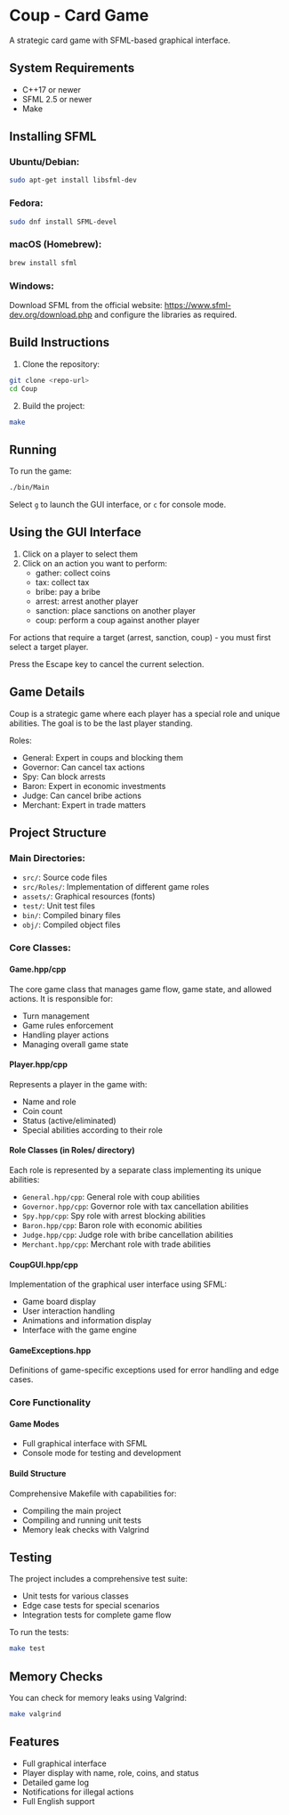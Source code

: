 # Coup - Card Game

A strategic card game with SFML-based graphical interface.

## System Requirements

- C++17 or newer
- SFML 2.5 or newer
- Make

## Installing SFML

### Ubuntu/Debian:
```bash
sudo apt-get install libsfml-dev
```

### Fedora:
```bash
sudo dnf install SFML-devel
```

### macOS (Homebrew):
```bash
brew install sfml
```

### Windows:
Download SFML from the official website: https://www.sfml-dev.org/download.php
and configure the libraries as required.

## Build Instructions

1. Clone the repository:
```bash
git clone <repo-url>
cd Coup
```

2. Build the project:
```bash
make
```

## Running

To run the game:
```bash
./bin/Main
```

Select `g` to launch the GUI interface, or `c` for console mode.

## Using the GUI Interface

1. Click on a player to select them
2. Click on an action you want to perform:
   - gather: collect coins
   - tax: collect tax
   - bribe: pay a bribe
   - arrest: arrest another player
   - sanction: place sanctions on another player
   - coup: perform a coup against another player

For actions that require a target (arrest, sanction, coup) - you must first select a target player.

Press the Escape key to cancel the current selection.

## Game Details

Coup is a strategic game where each player has a special role and unique abilities. The goal is to be the last player standing.

Roles:
- General: Expert in coups and blocking them
- Governor: Can cancel tax actions
- Spy: Can block arrests
- Baron: Expert in economic investments
- Judge: Can cancel bribe actions
- Merchant: Expert in trade matters

## Project Structure

### Main Directories:
- `src/`: Source code files
- `src/Roles/`: Implementation of different game roles
- `assets/`: Graphical resources (fonts)
- `test/`: Unit test files
- `bin/`: Compiled binary files
- `obj/`: Compiled object files

### Core Classes:

#### Game.hpp/cpp
The core game class that manages game flow, game state, and allowed actions. It is responsible for:
- Turn management
- Game rules enforcement
- Handling player actions
- Managing overall game state

#### Player.hpp/cpp
Represents a player in the game with:
- Name and role
- Coin count
- Status (active/eliminated)
- Special abilities according to their role

#### Role Classes (in Roles/ directory)
Each role is represented by a separate class implementing its unique abilities:
- `General.hpp/cpp`: General role with coup abilities
- `Governor.hpp/cpp`: Governor role with tax cancellation abilities
- `Spy.hpp/cpp`: Spy role with arrest blocking abilities
- `Baron.hpp/cpp`: Baron role with economic abilities
- `Judge.hpp/cpp`: Judge role with bribe cancellation abilities
- `Merchant.hpp/cpp`: Merchant role with trade abilities

#### CoupGUI.hpp/cpp
Implementation of the graphical user interface using SFML:
- Game board display
- User interaction handling
- Animations and information display
- Interface with the game engine

#### GameExceptions.hpp
Definitions of game-specific exceptions used for error handling and edge cases.

### Core Functionality

#### Game Modes
- Full graphical interface with SFML
- Console mode for testing and development

#### Build Structure
Comprehensive Makefile with capabilities for:
- Compiling the main project
- Compiling and running unit tests
- Memory leak checks with Valgrind

## Testing

The project includes a comprehensive test suite:
- Unit tests for various classes
- Edge case tests for special scenarios
- Integration tests for complete game flow

To run the tests:
```bash
make test
```

## Memory Checks

You can check for memory leaks using Valgrind:
```bash
make valgrind
```

## Features

- Full graphical interface
- Player display with name, role, coins, and status
- Detailed game log
- Notifications for illegal actions
- Full English support 